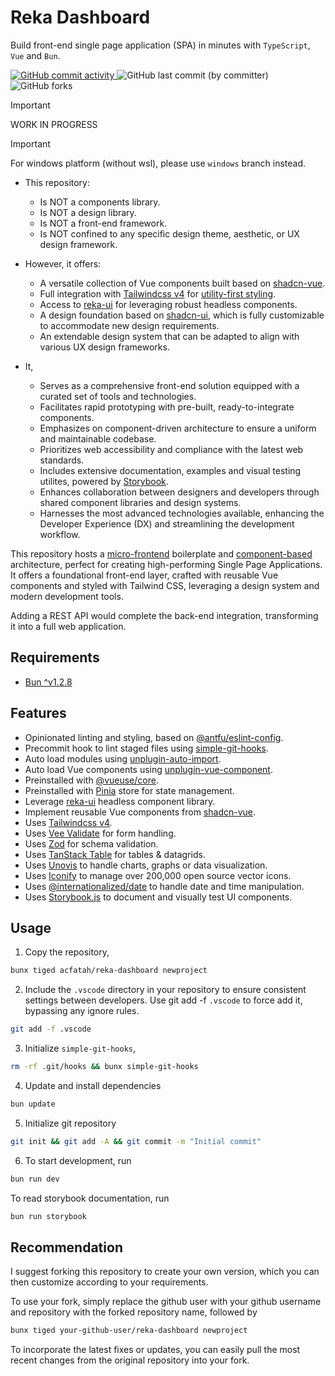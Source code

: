 # Reka Dashboard

Build front-end single page application (SPA) in minutes with `TypeScript`, `Vue` and `Bun`.

<p class="flex gap-1">
  <a href="https://github.com/acfatah/reka-dashboard/commits/main">
    <img alt="GitHub commit activity" src="https://img.shields.io/github/commit-activity/t/acfatah/reka-dashboard?style=flat-square">
  </a>
  <img alt="GitHub last commit (by committer)" src="https://img.shields.io/github/last-commit/acfatah/reka-dashboard?display_timestamp=committer&style=flat-square">
  <img alt="GitHub forks" src="https://img.shields.io/github/forks/acfatah/reka-dashboard?style=flat-square">
</p>

> [!IMPORTANT]
> WORK IN PROGRESS

> [!IMPORTANT]
> For windows platform (without wsl), please use `windows` branch instead.

- This repository:
  - Is NOT a components library.
  - Is NOT a design library.
  - Is NOT a front-end framework.
  - Is NOT confined to any specific design theme, aesthetic, or UX design framework.

- However, it offers:
  - A versatile collection of Vue components built based on [shadcn-vue][3].
  - Full integration with [Tailwindcss v4][4] for [utility-first styling][15].
  - Access to [reka-ui][2] for leveraging robust headless components.
  - A design foundation based on [shadcn-ui][5], which is fully customizable to accommodate new design requirements.
  - An extendable design system that can be adapted to align with various UX design frameworks.

- It,
  - Serves as a comprehensive front-end solution equipped with a curated set of tools and technologies.
  - Facilitates rapid prototyping with pre-built, ready-to-integrate components.
  - Emphasizes on component-driven architecture to ensure a uniform and maintainable codebase.
  - Prioritizes web accessibility and compliance with the latest web standards.
  - Includes extensive documentation, examples and visual testing utilites, powered by [Storybook][6].
  - Enhances collaboration between designers and developers through shared component libraries and design systems.
  - Harnesses the most advanced technologies available, enhancing the Developer Experience (DX) and streamlining the development workflow.

This repository hosts a [micro-frontend][1] boilerplate and [component-based][14] architecture, perfect for
creating high-performing Single Page Applications. It offers a foundational front-end
layer, crafted with reusable Vue components and styled with Tailwind CSS, leveraging
a design system and modern development tools.

Adding a REST API would complete the back-end integration, transforming it into
a full web application.

## Requirements

- [Bun ^v1.2.8](https://bun.sh)

## Features

- Opinionated linting and styling, based on [@antfu/eslint-config](https://github.com/antfu/eslint-config).
- Precommit hook to lint staged files using [simple-git-hooks](https://github.com/toplenboren/simple-git-hooks).
- Auto load modules using [unplugin-auto-import](https://github.com/unplugin/unplugin-auto-import).
- Auto load Vue components using [unplugin-vue-component](https://github.com/unplugin/unplugin-vue-components).
- Preinstalled with [@vueuse/core](https://vueuse.org/functions.html).
- Preinstalled with [Pinia][13] store for state management.
- Leverage [reka-ui][2] headless component library.
- Implement reusable Vue components from [shadcn-vue][3].
- Uses [Tailwindcss v4][4].
- Uses [Vee Validate][7] for form handling.
- Uses [Zod][8] for schema validation.
- Uses [TanStack Table][9] for tables & datagrids.
- Uses [Unovis][10] to handle charts, graphs or data visualization.
- Uses [Iconify][11] to manage over 200,000 open source vector icons.
- Uses [@internationalized/date][12] to handle date and time manipulation.
- Uses [Storybook.js][6] to document and visually test UI components.

## Usage

1. Copy the repository,

```bash
bunx tiged acfatah/reka-dashboard newproject
```

2. Include the `.vscode` directory in your repository to ensure consistent settings between developers. Use git add -f `.vscode` to force add it, bypassing any ignore rules.

```bash
git add -f .vscode
```

3. Initialize `simple-git-hooks`,

```bash
rm -rf .git/hooks && bunx simple-git-hooks
```

4. Update and install dependencies

```bash
bun update
```

5. Initialize git repository

```bash
git init && git add -A && git commit -m "Initial commit"
```

6. To start development, run

```bash
bun run dev
```

To read storybook documentation, run

```bash
bun run storybook
```

## Recommendation

I suggest forking this repository to create your own version, which you can then
customize according to your requirements.

To use your fork, simply replace the github user with your github username and repository
with the forked repository name, followed by

```bash
bunx tiged your-github-user/reka-dashboard newproject
```

To incorporate the latest fixes or updates, you can easily pull the most recent
changes from the original repository into your fork.

[1]: https://micro-frontends.org
[2]: https://reka-ui.com
[3]: https://shadcn-vue.com
[4]: https://tailwindcss.com
[5]: https://ui.shadcn.com
[6]: https://storybook.js.org
[7]: https://vee-validate.logaretm.com/v4/api/form
[8]: https://zod.dev/?id=introduction
[9]: https://tanstack.com/table/latest
[10]: https://unovis.dev
[11]: https://iconify.design/getting-started
[12]: https://react-spectrum.adobe.com/internationalized/date/index.html
[13]: https://pinia.vuejs.org
[14]: https://www.geeksforgeeks.org/component-based-architecture-system-design
[15]: https://tailwindcss.com/docs/styling-with-utility-classes
